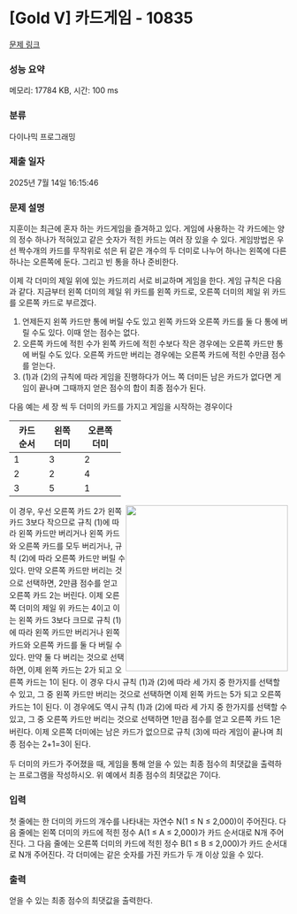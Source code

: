 # [Gold V] 카드게임 - 10835 

[문제 링크](https://www.acmicpc.net/problem/10835) 

### 성능 요약

메모리: 17784 KB, 시간: 100 ms

### 분류

다이나믹 프로그래밍

### 제출 일자

2025년 7월 14일 16:15:46

### 문제 설명

<p>지훈이는 최근에 혼자 하는 카드게임을 즐겨하고 있다. 게임에 사용하는 각 카드에는 양의 정수 하나가 적혀있고 같은 숫자가 적힌 카드는 여러 장 있을 수 있다. 게임방법은 우선 짝수개의 카드를 무작위로 섞은 뒤 같은 개수의 두 더미로 나누어 하나는 왼쪽에 다른 하나는 오른쪽에 둔다. 그리고 빈 통을 하나 준비한다. </p>

<p>이제 각 더미의 제일 위에 있는 카드끼리 서로 비교하며 게임을 한다. 게임 규칙은 다음과 같다. 지금부터 왼쪽 더미의 제일 위 카드를 왼쪽 카드로, 오른쪽 더미의 제일 위 카드를 오른쪽 카드로 부르겠다.</p>

<ol>
	<li>언제든지 왼쪽 카드만 통에 버릴 수도 있고 왼쪽 카드와 오른쪽 카드를 둘 다 통에 버릴 수도 있다. 이때 얻는 점수는 없다.</li>
	<li>오른쪽 카드에 적힌 수가 왼쪽 카드에 적힌 수보다 작은 경우에는 오른쪽 카드만 통에 버릴 수도 있다. 오른쪽 카드만 버리는 경우에는 오른쪽 카드에 적힌 수만큼 점수를 얻는다.</li>
	<li>(1)과 (2)의 규칙에 따라 게임을 진행하다가 어느 쪽 더미든 남은 카드가 없다면 게임이 끝나며 그때까지 얻은 점수의 합이 최종 점수가 된다. </li>
</ol>

<p>다음 예는 세 장 씩 두 더미의 카드를 가지고 게임을 시작하는 경우이다</p>

<table class="table table-bordered" style="width:40%">
	<thead>
		<tr>
			<th>카드 순서</th>
			<th>왼쪽 더미</th>
			<th>오른쪽 더미</th>
		</tr>
	</thead>
	<tbody>
		<tr>
			<td>1</td>
			<td>3</td>
			<td>2</td>
		</tr>
		<tr>
			<td>2</td>
			<td>2</td>
			<td>4</td>
		</tr>
		<tr>
			<td>3</td>
			<td>5</td>
			<td>1</td>
		</tr>
	</tbody>
</table>

<p><img alt="" src="https://onlinejudgeimages.s3-ap-northeast-1.amazonaws.com/problem/10835/1.png" style="float:right; height:300px; width:293px">이 경우, 우선 오른쪽 카드 2가 왼쪽 카드 3보다 작으므로 규칙 (1)에 따라 왼쪽 카드만 버리거나 <span style="line-height:1.6em">왼쪽 카드와 오른쪽 카드를 모두 버리거나, 규칙 (2)에 따라 오른쪽 카드만 버릴 수 있다. 만약 오른쪽 카드만 버리는 것으로 선택하면, 2만큼 점수를 얻고 오른쪽 카드 2는 버린다. 이제 오른쪽 더미의 제일 위 카드는 4이고 이는 왼쪽 카드 3보다 크므로 규칙 (1)에 따라 왼쪽 카드만 버리거나 왼쪽 카드와 오른쪽 카드를 둘 다 버릴 수 있다. 만약 둘 다 버리는 것으로 선택하면, 이제 왼쪽 카드는 2가 되고 오른쪽 카드는 1이 된다. 이 경우 다시 규칙 (1)과 (2)에 따라 세 가지 중 한가지를 선택할 수 있고, 그 중 왼쪽 카드만 버리는 것으로 선택하면 이제 왼쪽 카드는 5가 되고 오른쪽 카드는 1이 된다. 이 경우에도 역시 규칙 (1)과 (2)에 따라 세 가지 중 한가지를 선택할 수 있고, 그 중 오른쪽 카드만 버리는 것으로 선택하면 1만큼 점수를 얻고 오른쪽 카드 1은 버린다. 이제 오른쪽 더미에는 남은 카드가 없으므로 규칙 (3)에 따라 게임이 끝나며 최종 점수는 2+1=3이 된다.</span></p>

<p>두 더미의 카드가 주어졌을 때, 게임을 통해 얻을 수 있는 최종 점수의 최댓값을 출력하는 프로그램을 작성하시오. 위 예에서 최종 점수의 최댓값은 7이다.</p>

### 입력 

 <p>첫 줄에는 한 더미의 카드의 개수를 나타내는 자연수 N(1 ≤ N ≤ 2,000)이 주어진다. 다음 줄에는 왼쪽 더미의 카드에 적힌 정수 A(1 ≤ A ≤ 2,000)가 카드 순서대로 N개 주어진다. 그 다음 줄에는 오른쪽 더미의 카드에 적힌 정수 B(1 ≤ B ≤ 2,000)가 카드 순서대로 N개 주어진다. 각 더미에는 같은 숫자를 가진 카드가 두 개 이상 있을 수 있다.</p>

### 출력 

 <p>얻을 수 있는 최종 점수의 최댓값을 출력한다.</p>

